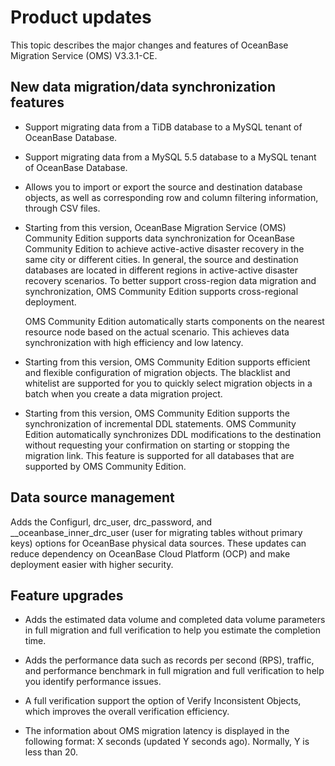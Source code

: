 # Product updates

This topic describes the major changes and features of OceanBase Migration Service (OMS) V3.3.1-CE.

## New data migration/data synchronization features

* Support migrating data from a TiDB database to a MySQL tenant of OceanBase Database.

* Support migrating data from a MySQL 5.5 database to a MySQL tenant of OceanBase Database.

* Allows you to import or export the source and destination database objects, as well as corresponding row and column filtering information, through CSV files.

* Starting from this version, OceanBase Migration Service (OMS) Community Edition supports data synchronization for OceanBase Community Edition to achieve active-active disaster recovery in the same city or different cities. In general, the source and destination databases are located in different regions in active-active disaster recovery scenarios. To better support cross-region data migration and synchronization, OMS Community Edition supports cross-regional deployment.

   OMS Community Edition automatically starts components on the nearest resource node based on the actual scenario. This achieves data synchronization with high efficiency and low latency.

* Starting from this version, OMS Community Edition supports efficient and flexible configuration of migration objects. The blacklist and whitelist are supported for you to quickly select migration objects in a batch when you create a data migration project.

* Starting from this version, OMS Community Edition supports the synchronization of incremental DDL statements. OMS Community Edition automatically synchronizes DDL modifications to the destination without requesting your confirmation on starting or stopping the migration link. This feature is supported for all databases that are supported by OMS Community Edition.

## Data source management

Adds the Configurl, drc_user, drc_password, and __oceanbase_inner_drc_user (user for migrating tables without primary keys) options for OceanBase physical data sources. These updates can reduce dependency on OceanBase Cloud Platform (OCP) and make deployment easier with higher security.

## Feature upgrades

* Adds the estimated data volume and completed data volume parameters in full migration and full verification to help you estimate the completion time.

* Adds the performance data such as records per second (RPS), traffic, and performance benchmark in full migration and full verification to help you identify performance issues.

* A full verification support the option of Verify Inconsistent Objects, which improves the overall verification efficiency.

* The information about OMS migration latency is displayed in the following format: X seconds (updated Y seconds ago). Normally, Y is less than 20.
